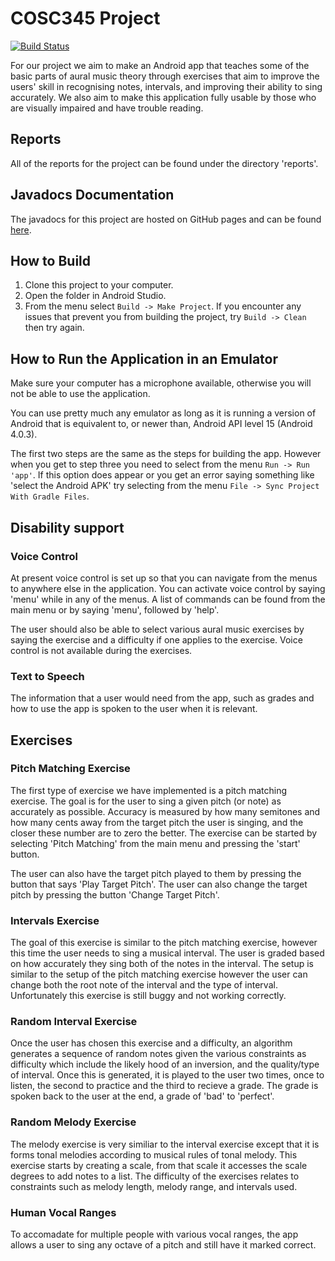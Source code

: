 # COSC345 Project

[![Build Status](https://travis-ci.org/eight0153/ourcontributiontoblindmusicians.svg?branch=master)](https://travis-ci.org/eight0153/ourcontributiontoblindmusicians)

For our project we aim to make an Android app that teaches some of the basic
parts of aural music theory through exercises that aim to improve the users'
skill in recognising notes, intervals, and improving their ability to sing 
accurately. We also aim to make this application fully usable by those who are visually
impaired and have trouble reading.

## Reports
All of the reports for the project can be found under the directory 'reports'.

## Javadocs Documentation
The javadocs for this project are hosted on GitHub pages and can be found
[here](https://eight0153.github.io/ourcontributiontoblindmusicians/).

## How to Build

1. Clone this project to your computer.
2. Open the folder in Android Studio.
3. From the menu select `Build -> Make Project`.
    If you encounter any issues that prevent you from building the project, 
    try `Build -> Clean` then try again.

## How to Run the Application in an Emulator

Make sure your computer has a microphone available, otherwise you will not be able
to use the application. 

You can use pretty much any emulator as long as it is running a version of
Android that is equivalent to, or newer than, Android API level 15
(Android 4.0.3).

The first two steps are the same as the steps for building the app. However 
when you get to step three you need to select from the menu 
`Run -> Run 'app'`. If this option does appear or you get an error saying 
something like 'select the Android APK' try selecting from the menu 
`File -> Sync Project With Gradle Files`.

## Disability support

### Voice Control

At present voice control is set up so that you can navigate from the menus to 
anywhere else in the application. You can activate voice control by saying
'menu' while in any of the menus. A list of commands can be found from the 
main menu or by saying 'menu', followed by 'help'.

The user should also be able to select various aural music exercises by saying
the exercise and a difficulty if one applies to the exercise. Voice control
is not available during the exercises.

### Text to Speech

The information that a user would need from the app, such as grades and how to
use the app is spoken to the user when it is relevant.

## Exercises

### Pitch Matching Exercise

The first type of exercise we have implemented is a pitch matching exercise.
The goal is for the user to sing a given pitch (or note) as accurately as
possible. Accuracy is measured by how many semitones and how many cents away
from the target pitch the user is singing, and the closer these number are to
zero the better. The exercise can be started by selecting 'Pitch Matching' 
from the main menu and pressing the 'start' button.

The user can also have the target pitch played to them by pressing the 
button that says 'Play Target Pitch'. The user can also change the target
pitch by pressing the button 'Change Target Pitch'.

### Intervals Exercise

The goal of this exercise is similar to the pitch matching exercise, however
this time the user needs to sing a musical interval. The user is graded based
on how accurately they sing both of the notes in the interval. The setup is 
similar to the setup of the pitch matching exercise however the user can
change both the root note of the interval and the type of interval. 
Unfortunately this exercise is still buggy and not working correctly.

### Random Interval Exercise

Once the user has chosen this exercise and a difficulty, an algorithm
generates a sequence of random notes given the various constraints as difficulty
which include the likely hood of an inversion, and the quality/type of interval.
Once this is generated, it is played to the user two times, once to listen, the 
second to practice and the third to recieve a grade. The grade is spoken back to 
the user at the end, a grade of 'bad' to 'perfect'.

### Random Melody Exercise

The melody exercise is very similiar to the interval exercise except that it
is forms tonal melodies according to musical rules of tonal melody. This exercise starts
by creating a scale, from that scale it accesses the scale degrees to add notes to a list.
The difficulty of the exercises relates to constraints such as melody length, melody range, 
and intervals used.

### Human Vocal Ranges

To accomadate for multiple people with various vocal ranges, the app allows a user to 
sing any octave of a pitch and still have it marked correct.
